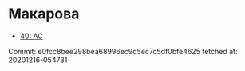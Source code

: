 # Макарова
- [40: AC](40.md)

Commit: e0fcc8bee298bea68996ec9d5ec7c5df0bfe4625
 fetched at: 20201216-054731
